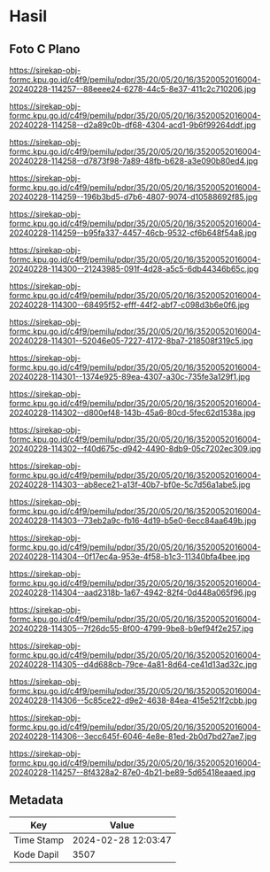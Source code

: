 # Hasil

## Foto C Plano

https://sirekap-obj-formc.kpu.go.id/c4f9/pemilu/pdpr/35/20/05/20/16/3520052016004-20240228-114257--88eeee24-6278-44c5-8e37-411c2c710206.jpg

https://sirekap-obj-formc.kpu.go.id/c4f9/pemilu/pdpr/35/20/05/20/16/3520052016004-20240228-114258--d2a89c0b-df68-4304-acd1-9b6f99264ddf.jpg

https://sirekap-obj-formc.kpu.go.id/c4f9/pemilu/pdpr/35/20/05/20/16/3520052016004-20240228-114258--d7873f98-7a89-48fb-b628-a3e090b80ed4.jpg

https://sirekap-obj-formc.kpu.go.id/c4f9/pemilu/pdpr/35/20/05/20/16/3520052016004-20240228-114259--196b3bd5-d7b6-4807-9074-d10588692f85.jpg

https://sirekap-obj-formc.kpu.go.id/c4f9/pemilu/pdpr/35/20/05/20/16/3520052016004-20240228-114259--b95fa337-4457-46cb-9532-cf6b648f54a8.jpg

https://sirekap-obj-formc.kpu.go.id/c4f9/pemilu/pdpr/35/20/05/20/16/3520052016004-20240228-114300--21243985-091f-4d28-a5c5-6db44346b65c.jpg

https://sirekap-obj-formc.kpu.go.id/c4f9/pemilu/pdpr/35/20/05/20/16/3520052016004-20240228-114300--68495f52-efff-44f2-abf7-c098d3b6e0f6.jpg

https://sirekap-obj-formc.kpu.go.id/c4f9/pemilu/pdpr/35/20/05/20/16/3520052016004-20240228-114301--52046e05-7227-4172-8ba7-218508f319c5.jpg

https://sirekap-obj-formc.kpu.go.id/c4f9/pemilu/pdpr/35/20/05/20/16/3520052016004-20240228-114301--1374e925-89ea-4307-a30c-735fe3a129f1.jpg

https://sirekap-obj-formc.kpu.go.id/c4f9/pemilu/pdpr/35/20/05/20/16/3520052016004-20240228-114302--d800ef48-143b-45a6-80cd-5fec62d1538a.jpg

https://sirekap-obj-formc.kpu.go.id/c4f9/pemilu/pdpr/35/20/05/20/16/3520052016004-20240228-114302--f40d675c-d942-4490-8db9-05c7202ec309.jpg

https://sirekap-obj-formc.kpu.go.id/c4f9/pemilu/pdpr/35/20/05/20/16/3520052016004-20240228-114303--ab8ece21-a13f-40b7-bf0e-5c7d56a1abe5.jpg

https://sirekap-obj-formc.kpu.go.id/c4f9/pemilu/pdpr/35/20/05/20/16/3520052016004-20240228-114303--73eb2a9c-fb16-4d19-b5e0-6ecc84aa649b.jpg

https://sirekap-obj-formc.kpu.go.id/c4f9/pemilu/pdpr/35/20/05/20/16/3520052016004-20240228-114304--0f17ec4a-953e-4f58-b1c3-11340bfa4bee.jpg

https://sirekap-obj-formc.kpu.go.id/c4f9/pemilu/pdpr/35/20/05/20/16/3520052016004-20240228-114304--aad2318b-1a67-4942-82f4-0d448a065f96.jpg

https://sirekap-obj-formc.kpu.go.id/c4f9/pemilu/pdpr/35/20/05/20/16/3520052016004-20240228-114305--7f26dc55-8f00-4799-9be8-b9ef94f2e257.jpg

https://sirekap-obj-formc.kpu.go.id/c4f9/pemilu/pdpr/35/20/05/20/16/3520052016004-20240228-114305--d4d688cb-79ce-4a81-8d64-ce41d13ad32c.jpg

https://sirekap-obj-formc.kpu.go.id/c4f9/pemilu/pdpr/35/20/05/20/16/3520052016004-20240228-114306--5c85ce22-d9e2-4638-84ea-415e521f2cbb.jpg

https://sirekap-obj-formc.kpu.go.id/c4f9/pemilu/pdpr/35/20/05/20/16/3520052016004-20240228-114306--3ecc645f-6046-4e8e-81ed-2b0d7bd27ae7.jpg

https://sirekap-obj-formc.kpu.go.id/c4f9/pemilu/pdpr/35/20/05/20/16/3520052016004-20240228-114257--8f4328a2-87e0-4b21-be89-5d65418eaaed.jpg


## Metadata

| Key        | Value               |
| ---------- | ------------------- |
| Time Stamp | 2024-02-28 12:03:47 |
| Kode Dapil | 3507                |



